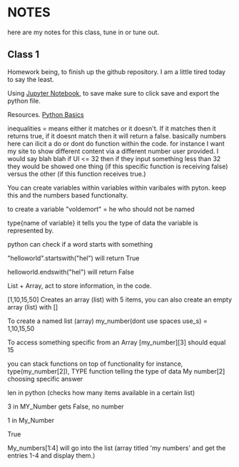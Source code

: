 # NOTES
here are my notes for this class, tune in or tune out. 
## Class 1
Homework being, to finish up the github repository. I am a little tired today to say the least.

Using [Jupyter Notebook](https://jupyter.org/try-jupyter/notebooks/?path=notebooks/Intro.ipynb), to save make sure to click save and export the python file.

Resources. 
[Python Basics](https://automatetheboringstuff.com/2e/chapter1/)

inequalities = means either it matches or it doesn't. If it matches then it returns true, if it doesnt match then it will return a false.
basically numbers here can ilicit a do or dont do function within the code. for instance I want my site to show different content via a different number user provided. I would say blah blah if UI <= 32 then if they input something less than 32 they would be showed one thing (if this specific function is receiving false) versus the other (if this function receives true.)

You can create variables within variables within varibales with pyton. keep this and the numbers based functionalty. 

to create a variable 
"voldemort" = he who should not be named 

type{name of variable} it tells you the type of data the variable is represented by.

python can check if a word starts with something 

"helloworld".startswith("hel")
will return 
True

helloworld.endswith("hel")
will return 
False

List + Array, act to store information, in the code. 

[1,10,15,50]
Creates an array (list) with 5 items, you can also create an empty array (list) with [] 

To create a named list (array) my_number(dont use spaces use_s) = 1,10,15,50 

To access something specific from an Array [my_number][3] should equal 15

you can stack functions on top of functionality for instance, type(my_number[2]), 
TYPE function telling the type of data My number[2] choosing specific answer 

len in python (checks how many items available in a certain list)

3 in MY_Number
gets False, no number 

1 in My_Number

True

My_numbers[1:4]
will go into the list (array titled 'my numbers' and get the entries 1-4 and display them.)